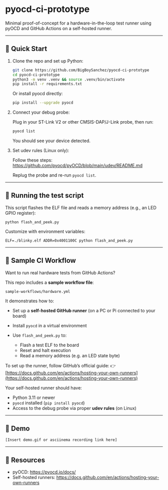 pyocd-ci-prototype
==================

Minimal proof-of-concept for a hardware-in-the-loop test runner using pyOCD and GitHub Actions on a self-hosted runner.

----------------------------
🚀 Quick Start
----------------------------

1. Clone the repo and set up Python:

    ```bash
    git clone https://github.com/BigBoySanchez/pyocd-ci-prototype
    cd pyocd-ci-prototype
    python3 -m venv .venv && source .venv/bin/activate
    pip install -r requirements.txt
    ```

    Or install pyocd directly:

    ```bash
    pip install --upgrade pyocd
    ```

2. Connect your debug probe:

    Plug in your ST-Link V2 or other CMSIS-DAP/J-Link probe, then run:

    ```bash
    pyocd list
    ```

    You should see your device detected.

3. Set udev rules (Linux only):

    Follow these steps: https://github.com/pyocd/pyOCD/blob/main/udev/README.md

    Replug the probe and re-run `pyocd list`.

----------------------------
🧪 Running the test script
----------------------------

This script flashes the ELF file and reads a memory address (e.g., an LED GPIO register):

    python flash_and_peek.py

Customize with environment variables:

    ELF=./blinky.elf ADDR=0x4001100C python flash_and_peek.py

----------------------------
🧰 Sample CI Workflow
----------------------------

Want to run real hardware tests from GitHub Actions?

This repo includes a **sample workflow file**:

```
sample-workflows/hardware.yml
```

It demonstrates how to:

* Set up a **self-hosted GitHub runner** (on a PC or Pi connected to your board)
* Install `pyocd` in a virtual environment
* Use `flash_and_peek.py` to:

  * Flash a test ELF to the board
  * Reset and halt execution
  * Read a memory address (e.g. an LED state byte)

To set up the runner, follow GitHub’s official guide:
👉 [https://docs.github.com/en/actions/hosting-your-own-runners](https://docs.github.com/en/actions/hosting-your-own-runners)

Your self-hosted runner should have:

* Python 3.11 or newer
* `pyocd` installed (`pip install pyocd`)
* Access to the debug probe via proper **udev rules** (on Linux)

----------------------------
🎥 Demo
----------------------------

    [Insert demo.gif or asciinema recording link here]

----------------------------
📎 Resources
----------------------------

- pyOCD: https://pyocd.io/docs/
- Self-hosted runners: https://docs.github.com/en/actions/hosting-your-own-runners
